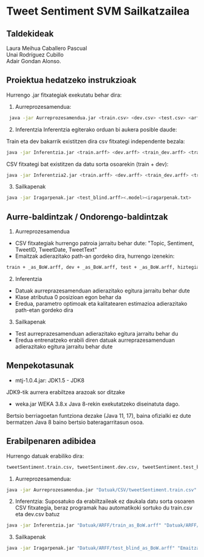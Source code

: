
# Tweet Sentiment SVM Sailkatzailea

## Taldekideak
Laura Meihua Caballero Pascual  
Unai Rodríguez Cubillo  
Adair Gondan Alonso.

## Proiektua hedatzeko instrukzioak
Hurrengo .jar fitxategiak exekutatu behar dira:
1. Aurreprozesamendua:

```bash
 java -jar Aurreprozesamendua.jar <train.csv> <dev.csv> <test.csv> <arff/path/> <hiztegia.arff>
```
2. Inferentzia
Inferentzia egiterako orduan bi aukera posible daude:

Train eta dev bakarrik existitzen dira csv fitxategi independente bezala:
```bash
java -jar Inferentzia.jar <train.arff> <dev.arff> <train_dev.arff> <train.csv> <dev.csv> <train_dev.csv> <hiztegia.arff> <modelPath> <paramSet.txt> <kalitate_estimazioa.txt>
```
CSV fitxategi bat existitzen da datu sorta osoarekin (train + dev):
```bash
java -jar Inferentzia2.jar <train.arff> <dev.arff> <train_dev.arff> <train_dev.csv> <hiztegia.arff> <modelPath> <paramSet.txt> <kalitate_estimazioa.txt>
```
3. Sailkapenak
```bash
java -jar Iragarpenak.jar <test_blind.arff><.model><iragarpenak.txt>
```

## Aurre-baldintzak / Ondorengo-baldintzak

1. Aurreprozesamendua
- CSV fitxategiak hurrengo patroia jarraitu behar dute:
    "Topic, Sentiment, TweetID, TweetDate, TweetText"
- Emaitzak adierazitako path-an gordeko dira, hurrengo izenekin:
```bash
train + _as_BoW.arff, dev + _as_BoW.arff, test + _as_BoW.arff, hiztegia + egokitua.arff
```

2. Inferentzia
- Datuak aurreprazesamenduan adierazitako egitura jarraitu behar dute
- Klase atributua 0 posizioan egon behar da
- Eredua, parametro optimoak eta kalitatearen estimazioa adierazitako path-etan gordeko dira

3. Sailkapenak
- Test aurreprazesamenduan adierazitako egitura jarraitu behar du
- Eredua entrenatzeko erabili diren datuak aurreprazesamenduan adierazitako egitura jarraitu behar dute

## Menpekotasunak
- mtj-1.0.4.jar:
 JDK1.5 - JDK8 

 JDK9-tik aurrera erabiltzea arazoak sor ditzake
 - weka.jar
WEKA 3.8.x Java 8-rekin exekutatzeko diseinatuta dago.

Bertsio berriagoetan funtziona dezake (Java 11, 17), baina ofizialki ez dute bermatzen Java 8 baino bertsio bateragarritasun osoa.

## Erabilpenaren adibidea
Hurrengo datuak erabiliko dira: 
```bash
tweetSentiment.train.csv, tweetSentiment.dev.csv, tweetSentiment.test_blind.csv
```
1. Aurreprozesamendua:
```bash
java -jar Aurreprozesamendua.jar "Datuak/CSV/tweetSentiment.train.csv" "Datuak/CSV/tweetSentiment.dev.csv" "Datuak/CSV/tweetSentiment.test_blind.csv" "Datuak/ARFF/" "Datuak/ARFF/hiztegia.arff"
```
2. Inferentzia:
Suposatuko da erabiltzaileak ez daukala datu sorta osoaren CSV fitxategia, beraz programak hau automatikoki sortuko du train.csv eta dev.csv batuz
```bash
java -jar Inferentzia.jar "Datuak/ARFF/train_as_BoW.arff" "Datuak/ARFF/dev_as_BoW.arff" "Datuak/ARFF/train_dev.arff" "Datuak/CSV/tweetSentiment.train.csv" "Datuak/CSV/tweetSentiment.dev.csv" "Datuak/CSV/tweetSentiment.train_dev.csv" "Datuak/ARFF/dictionary.arff" "Datuak/model" "Datuak/ps.txt" "Datuak/Emaitzak.txt"
``` 
3. Sailkapenak
```bash
java -jar Iragarpenak.jar "Datuak/ARFF/test_blind_as_BoW.arff" "Emaitzak/Ereduak/Eredu_Optimoa_RHO.model" "Emaitzak/Sailkapenak/Eredu_optimoa_predictions.txt"
```

